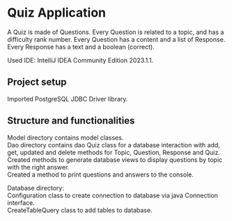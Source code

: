 # Quiz Application  

A Quiz is made of Questions. Every Question is related to a topic, and has a difficulty rank number. Every Question
has a content and a list of Response. Every Response has a text and a boolean (correct).  

Used IDE: IntelliJ IDEA Community Edition 2023.1.1.  

## Project setup  

Imported PostgreSQL JDBC Driver library.  

## Structure and functionalities  

Model directory contains model classes.  
Dao directory contains dao Quiz class for a database interaction with add, get, updated and delete methods for Topic,
Question, Response and Quiz.  
Created methods to generate database views to display questions by topic with the right answer.   
Created a method to print questions and answers to the console.  
  
Database directory:  
Configuration class to create connection to database via java Connection interface.  
CreateTableQuery class to add tables to database.  
